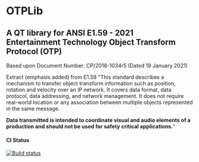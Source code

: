# OTPLib
## A QT library for ANSI E1.59 - 2021<br>Entertainment Technology Object Transform Protocol (OTP)

Based upon Document Number: CP/2018-1034r5 (Dated 19 January 2021)

Extract (emphasis added) from E1.59
"This standard describes a mechanism to transfer object transform information such as position, rotation and velocity over an IP network. It covers data format, data protocol, data addressing, and network management. It does not require real-world location or any association between multiple objects represented in the same message.

<b>Data transmitted is intended to coordinate visual and audio elements of a production and should not be
used for safety critical applications.</b>"

#### CI Status
[![Build status](https://ci.appveyor.com/api/projects/status/3t7fj6rvo83f35mm/branch/master?svg=true)](https://ci.appveyor.com/project/marcusbirkin/otplib/branch/master)
